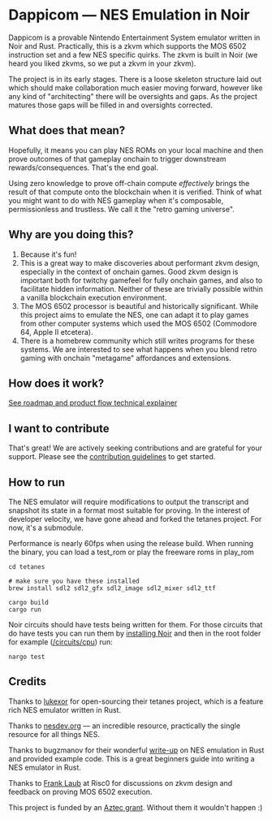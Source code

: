 # Dappicom — NES Emulation in Noir

Dappicom is a provable Nintendo Entertainment System emulator written in Noir and Rust. Practically, this is a zkvm which supports the MOS 6502 instruction set and a few NES specific quirks. The zkvm is built in Noir (we heard you liked zkvms, so we put a zkvm in your zkvm).

The project is in its early stages. There is a loose skeleton structure laid out which should make collaboration much easier moving forward, however like any kind of "architecting" there will be oversights and gaps. As the project matures those gaps will be filled in and oversights corrected.

## What does that mean?
Hopefully, it means you can play NES ROMs on your local machine and then prove outcomes of that gameplay onchain to trigger downstream rewards/consequences. That's the end goal.

Using zero knowledge to prove off-chain compute *effectively* brings the result of that compute onto the blockchain when it is verified. Think of what you might want to do with NES gameplay when it's composable, permissionless and trustless. We call it the "retro gaming universe".

##  Why are you doing this?
1. Because it's fun!
2. This is a great way to make discoveries about performant zkvm design, especially in the context of onchain games. Good zkvm design is important both for twitchy gamefeel for fully onchain games, and also to facilitate hidden information. Neither of these are trivially possible within a vanilla blockchain execution environment.
3. The MOS 6502 processor is beautiful and historically significant. While this project aims to emulate the NES, one can adapt it to play games from other computer systems which used the MOS 6502 (Commodore 64, Apple II etcetera). 
4. There is a homebrew community which still writes programs for these systems. We are interested to see what happens when you blend retro gaming with onchain "metagame" affordances and extensions. 


## How does it work?

[See roadmap and product flow technical explainer](TECHNICAL.md)

## I want to contribute

That's great! We are actively seeking contributions and are grateful for your support. Please see the [contribution guidelines](CONTRIBUTING.md) to get started. 

## How to run

The NES emulator will require modifications to output the transcript and snapshot its state in a format most suitable for proving. In the interest of developer velocity, we have gone ahead and forked the tetanes project. For now, it's a submodule. 

Performance is nearly 60fps when using the release build. When running the binary, you can load a test_rom or play the freeware roms in play_rom
```
cd tetanes

# make sure you have these installed
brew install sdl2 sdl2_gfx sdl2_image sdl2_mixer sdl2_ttf

cargo build
cargo run
```

Noir circuits should have tests being written for them. For those circuits that do have tests you can run them by [installing Noir](https://noir-lang.org/getting_started/nargo_installation) and then in the root folder for example ([/circuits/cpu](/circuits/cpu)) run:
```
nargo test
```

## Credits

Thanks to [lukexor](https://lukeworks.tech/) for open-sourcing their tetanes project, which is a feature rich NES emulator written in Rust.

Thanks to [nesdev.org](https://nesdev.org) — an incredible resource, practically the single resource for all things NES.

Thanks to bugzmanov for their wonderful [write-up](https://bugzmanov.github.io/nes_ebook/index.html) on NES emulation in Rust and provided example code. This is a great beginners guide into writing a NES emulator in Rust.

Thanks to [Frank Laub](https://github.com/flaub) at Risc0 for discussions on zkvm design and feedback on proving MOS 6502 execution.

This project is funded by an [Aztec grant](https://aztec.network/grants/). Without them it wouldn't happen :)
